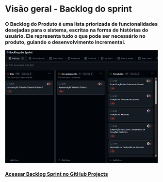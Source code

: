 # Visão geral - Backlog do sprint

### O Backlog do Produto é uma lista priorizada de funcionalidades desejadas para o sistema, escritas na forma de histórias do usuário. Ele representa tudo o que pode ser necessário no produto, guiando o desenvolvimento incremental.

<img src="https://github.com/IAGOx46/ESI-TP1/blob/d6855305b7d4f6e40b2b7a9727fd27759db6a87f/images/Captura%20de%20tela%202025-05-11%20232410.png" width="800">

### [Acessar Backlog Sprint no GitHub Projects](https://github.com/users/IAGOx46/projects/4)
